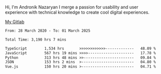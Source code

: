 Hi, I'm Andronik Nazaryan
I merge a passion for usability and user experience with technical knowledge to create cool digital experiences.

[My Gitlab](https://gitlab.com/anridev24)

<!--START_SECTION:waka-->

```txt
From: 28 March 2020 - To: 01 March 2025

Total Time: 3,190 hrs 7 mins

TypeScript        1,534 hrs       >>>>>>>>>>>>-------------   48.09 %
JavaScript        567 hrs 19 mins >>>>---------------------   17.78 %
Python            313 hrs 48 mins >>-----------------------   09.84 %
JSON              153 hrs 2 mins  >------------------------   04.80 %
Vue.js            150 hrs 20 mins >------------------------   04.71 %
```

<!--END_SECTION:waka-->
